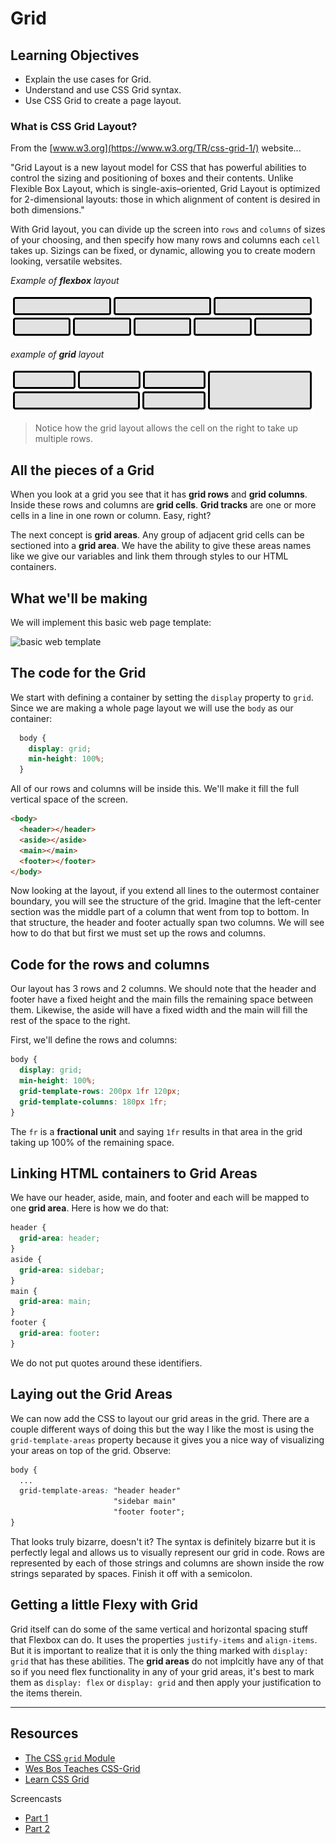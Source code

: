# Grid

## Learning Objectives

- Explain the use cases for Grid.
- Understand and use CSS Grid syntax.
- Use CSS Grid to create a page layout.

### What is CSS Grid Layout?

From the [www.w3.org](https://www.w3.org/TR/css-grid-1/) website...

"Grid Layout is a new layout model for CSS that has powerful abilities to control the sizing and positioning of boxes and their contents. Unlike Flexible Box Layout, which is single-axis–oriented, Grid Layout is optimized for 2-dimensional layouts: those in which alignment of content is desired in both dimensions."

With Grid layout, you can divide up the screen into `rows` and `columns` of sizes of your choosing, and then specify how many rows and columns each `cell` takes up. Sizings can be fixed, or dynamic, allowing you to create modern looking, versatile websites.  

*Example of **flexbox** layout*

![flex layout example](img/flex-layout-ex.png) 

*example of **grid** layout*

![grid layout example](img/grid-layout-ex.png)
> Notice how the grid layout allows the cell on the right to take up multiple rows.  

## All the pieces of a Grid

When you look at a grid you see that it has **grid rows** and **grid columns**. Inside these rows and columns are **grid cells**. **Grid tracks** are one or more cells in a line in one rown or column.  Easy, right?

The next concept is **grid areas**. Any group of adjacent grid cells can be sectioned into a **grid area**. We have the ability to give these areas names like we give our variables and link them through styles to our HTML containers.

## What we'll be making

We will implement this basic web page template:

![basic web template](https://i.imgur.com/mYxUzjl.png)

## The code for the Grid

We start with defining a container by setting the `display` property to `grid`. Since we are making a whole page layout we will use the `body` as our container:

```css
  body {
    display: grid;
    min-height: 100%;
  }
```

All of our rows and columns will be inside this. We'll make it fill the full vertical space of the screen.

```html
<body>
  <header></header>
  <aside></aside>
  <main></main>
  <footer></footer>
</body>
```

Now looking at the layout, if you extend all lines to the outermost container boundary, you will see the structure of the grid. Imagine that the left-center section was the middle part of a column that went from top to bottom. In that structure, the header and footer actually span two columns. We will see how to do that but first we must set up the rows and columns.

## Code for the rows and columns

Our layout has 3 rows and 2 columns. We should note that the header and footer have a fixed height and the main fills the remaining space between them. Likewise, the aside will have a fixed width and the main will fill the rest of the space to the right.

First, we'll define the rows and columns:

```css
body {
  display: grid;
  min-height: 100%;
  grid-template-rows: 200px 1fr 120px;
  grid-template-columns: 180px 1fr;
}
```

The `fr` is a **fractional unit** and saying `1fr` results in that area in the grid taking up 100% of the remaining space.

## Linking HTML containers to Grid Areas

We have our header, aside, main, and footer and each will be mapped to one **grid area**. Here is how we do that:

```css
header {
  grid-area: header;
}
aside {
  grid-area: sidebar;
}
main {
  grid-area: main;
}
footer {
  grid-area: footer:
}
```

We do not put quotes around these identifiers.

## Laying out the Grid Areas

We can now add the CSS to layout our grid areas in the grid. There are a couple different ways of doing this but the way I like the most is using the `grid-template-areas` property because it gives you a nice way of visualizing your areas on top of the grid. Observe:

```css
body {
  ...
  grid-template-areas: "header header"
                       "sidebar main"
                       "footer footer";
}
```

That looks truly bizarre, doesn't it? The syntax is definitely bizarre but it is perfectly legal and allows us to visually represent our grid in code. Rows are represented by each of those strings and columns are shown inside the row strings separated by spaces. Finish it off with a semicolon.

## Getting a little Flexy with Grid

Grid itself can do some of the same vertical and horizontal spacing stuff that Flexbox can do. It uses the properties `justify-items` and `align-items`. But it is important to realize that it is only the thing marked with `display: grid` that has these abilities. The **grid areas** do not implcitly have any of that so if you need flex functionality in any of your grid areas, it's best to mark them as `display: flex` or `display: grid` and then apply your justification to the items therein.

---

## Resources

- [The CSS `grid` Module](https://css-tricks.com/snippets/css/complete-guide-grid/)
- [Wes Bos Teaches CSS-Grid](http://wesbos.com/announcing-my-css-grid-course/)
- [Learn CSS Grid](http://learncssgrid.com/)

Screencasts
- [Part 1](http://youtu.be/wBlBTO7mqoI)
- [Part 2](http://youtu.be/_I58MXDnBEs)